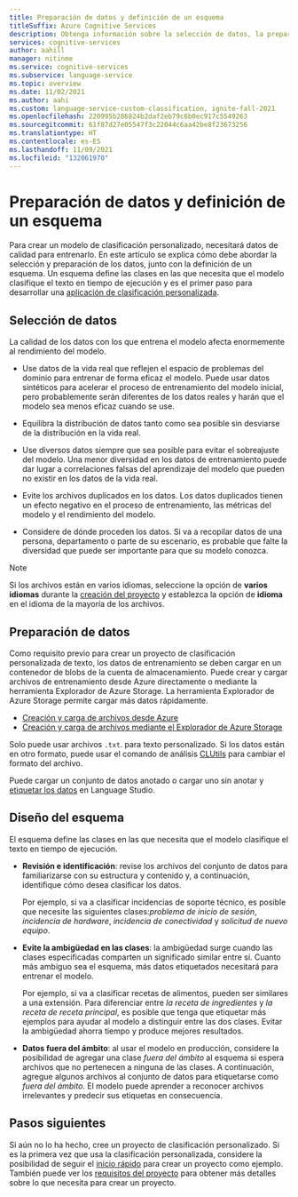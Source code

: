 ```yaml
---
title: Preparación de datos y definición de un esquema
titleSuffix: Azure Cognitive Services
description: Obtenga información sobre la selección de datos, la preparación y la creación de un esquema para proyectos de clasificación personalizados.
services: cognitive-services
author: aahill
manager: nitinme
ms.service: cognitive-services
ms.subservice: language-service
ms.topic: overview
ms.date: 11/02/2021
ms.author: aahi
ms.custom: language-service-custom-classification, ignite-fall-2021
ms.openlocfilehash: 220995b286824b2daf2eb79c6b0ec917c5549263
ms.sourcegitcommit: 61f87d27e05547f3c22044c6aa42be8f23673256
ms.translationtype: HT
ms.contentlocale: es-ES
ms.lasthandoff: 11/09/2021
ms.locfileid: "132061970"
---
```

# <a name="how-to-prepare-data-and-define-a-schema"></a>Preparación de datos y definición de un esquema

Para crear un modelo de clasificación personalizado, necesitará datos de calidad para entrenarlo. En este artículo se explica cómo debe abordar la selección y preparación de los datos, junto con la definición de un esquema. Un esquema define las clases en las que necesita que el modelo clasifique el texto en tiempo de ejecución y es el primer paso para desarrollar una [aplicación de clasificación personalizada](../overview.md#project-development-lifecycle).


## <a name="data-selection"></a>Selección de datos

La calidad de los datos con los que entrena el modelo afecta enormemente al rendimiento del modelo.

* Use datos de la vida real que reflejen el espacio de problemas del dominio para entrenar de forma eficaz el modelo. Puede usar datos sintéticos para acelerar el proceso de entrenamiento del modelo inicial, pero probablemente serán diferentes de los datos reales y harán que el modelo sea menos eficaz cuando se use.

* Equilibra la distribución de datos tanto como sea posible sin desviarse de la distribución en la vida real.

* Use diversos datos siempre que sea posible para evitar el sobreajuste del modelo. Una menor diversidad en los datos de entrenamiento puede dar lugar a correlaciones falsas del aprendizaje del modelo que pueden no existir en los datos de la vida real. 
 
* Evite los archivos duplicados en los datos. Los datos duplicados tienen un efecto negativo en el proceso de entrenamiento, las métricas del modelo y el rendimiento del modelo. 

* Considere de dónde proceden los datos. Si va a recopilar datos de una persona, departamento o parte de su escenario, es probable que falte la diversidad que puede ser importante para que su modelo conozca. 

> [!NOTE]
> Si los archivos están en varios idiomas, seleccione la opción de **varios idiomas** durante la [creación del proyecto](../quickstart.md) y establezca la opción de **idioma** en el idioma de la mayoría de los archivos.

## <a name="data-preparation"></a>Preparación de datos

Como requisito previo para crear un proyecto de clasificación personalizada de texto, los datos de entrenamiento se deben cargar en un contenedor de blobs de la cuenta de almacenamiento. Puede crear y cargar archivos de entrenamiento desde Azure directamente o mediante la herramienta Explorador de Azure Storage. La herramienta Explorador de Azure Storage permite cargar más datos rápidamente.  

* [Creación y carga de archivos desde Azure](/azure/storage/blobs/storage-quickstart-blobs-portal#create-a-container)
* [Creación y carga de archivos mediante el Explorador de Azure Storage](/azure/vs-azure-tools-storage-explorer-blobs)

Solo puede usar archivos `.txt`. para texto personalizado. Si los datos están en otro formato, puede usar el comando de análisis [CLUtils](https://github.com/microsoft/CogSLanguageUtilities/blob/main/CLUtils/CogSLanguageUtilities.ViewLayer.CliCommands/Commands/ParseCommand/README.md) para cambiar el formato del archivo.

 Puede cargar un conjunto de datos anotado o cargar uno sin anotar y [etiquetar los datos](../how-to/tag-data.md) en Language Studio. 
 
## <a name="schema-design"></a>Diseño del esquema

El esquema define las clases en las que necesita que el modelo clasifique el texto en tiempo de ejecución.

* **Revisión e identificación**: revise los archivos del conjunto de datos para familiarizarse con su estructura y contenido y, a continuación, identifique cómo desea clasificar los datos. 

    Por ejemplo, si va a clasificar incidencias de soporte técnico, es posible que necesite las siguientes clases:*problema de inicio de sesión*, *incidencia de hardware*, *incidencia de conectividad* y *solicitud de nuevo equipo*.

* **Evite la ambigüedad en las clases**: la ambigüedad surge cuando las clases especificadas comparten un significado similar entre sí. Cuanto más ambiguo sea el esquema, más datos etiquetados necesitará para entrenar el modelo.  

    Por ejemplo, si va a clasificar recetas de alimentos, pueden ser similares a una extensión. Para diferenciar entre *la receta de ingredientes* y *la receta de receta principal*, es posible que tenga que etiquetar más ejemplos para ayudar al modelo a distinguir entre las dos clases. Evitar la ambigüedad ahorra tiempo y produce mejores resultados. 

* **Datos fuera del ámbito**: al usar el modelo en producción, considere la posibilidad de agregar una clase *fuera del ámbito* al esquema si espera archivos que no pertenecen a ninguna de las clases. A continuación, agregue algunos archivos al conjunto de datos para etiquetarse como *fuera del ámbito*. El modelo puede aprender a reconocer archivos irrelevantes y predecir sus etiquetas en consecuencia.

## <a name="next-steps"></a>Pasos siguientes

Si aún no lo ha hecho, cree un proyecto de clasificación personalizado. Si es la primera vez que usa la clasificación personalizada, considere la posibilidad de seguir el [inicio rápido](../quickstart.md) para crear un proyecto como ejemplo. También puede ver los [requisitos del proyecto](../how-to/create-project.md) para obtener más detalles sobre lo que necesita para crear un proyecto. 
